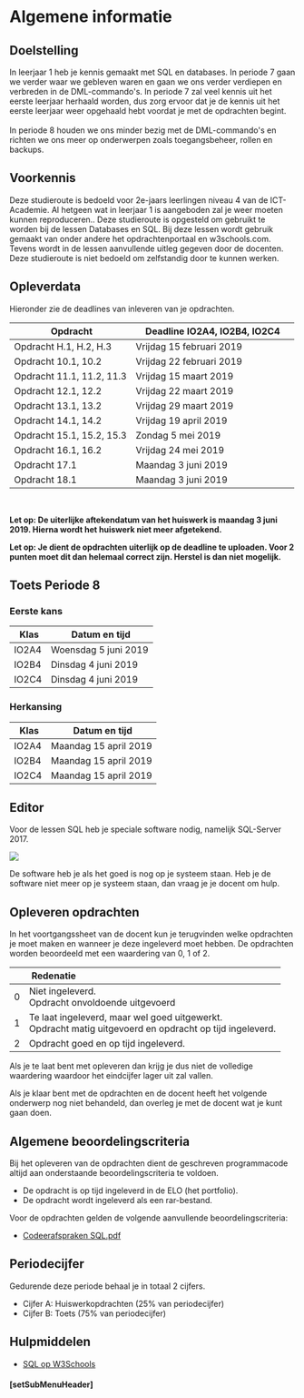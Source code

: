 # Algemene informatie

## Doelstelling
In leerjaar 1 heb je kennis gemaakt met SQL en databases. In periode 7 gaan we verder waar we gebleven waren en gaan we ons verder verdiepen en verbreden in de DML-commando's. In periode 7 zal veel kennis uit het eerste leerjaar herhaald worden, dus zorg ervoor dat je de kennis uit het eerste leerjaar weer opgehaald hebt voordat je met de opdrachten begint.<br>
<br>
In periode 8 houden we ons minder bezig met de DML-commando's en richten we ons meer op onderwerpen zoals toegangsbeheer, rollen en backups. 

## Voorkennis
Deze studieroute is bedoeld voor 2e-jaars leerlingen niveau 4 van de ICT-Academie. Al hetgeen wat in leerjaar 1 is aangeboden zal je weer moeten kunnen reproduceren.. Deze studieroute is opgesteld om gebruikt te worden bij de lessen Databases en SQL. Bij deze lessen wordt gebruik gemaakt van onder andere het opdrachtenportaal en w3schools.com. Tevens wordt in de lessen aanvullende uitleg gegeven door de docenten. Deze studieroute is niet bedoeld om zelfstandig door te kunnen werken.

## Opleverdata
Hieronder zie de deadlines van inleveren van je opdrachten. 

| &nbsp;Opdracht              | &nbsp; &nbsp; Deadline IO2A4, IO2B4, IO2C4 &nbsp; &nbsp; |
|--------------------  |--------------- |
| Opdracht H.1, H.2, H.3 |  Vrijdag 15 februari 2019  |
| Opdracht 10.1, 10.2 |  Vrijdag 22 februari 2019  |
| Opdracht 11.1, 11.2, 11.3 |  Vrijdag 15 maart 2019  |
| Opdracht 12.1, 12.2 |  Vrijdag 22 maart 2019  |
| Opdracht 13.1, 13.2 |  Vrijdag 29 maart 2019  |
| Opdracht 14.1, 14.2 |  Vrijdag 19 april 2019  |
| Opdracht 15.1, 15.2, 15.3 |  Zondag 5 mei 2019  |
| Opdracht 16.1, 16.2 |  Vrijdag 24 mei 2019  |
| Opdracht 17.1 |  Maandag 3 juni 2019  |
| Opdracht 18.1 |  Maandag 3 juni 2019   |
<br> 

**Let op: De uiterlijke aftekendatum van het huiswerk is maandag 3 juni 2019. Hierna wordt het huiswerk niet meer afgetekend.** 

**Let op: Je dient de opdrachten uiterlijk op de deadline te uploaden. Voor 2 punten moet dit dan helemaal correct zijn. Herstel is dan niet mogelijk.** 

## Toets Periode 8
### Eerste kans

| &nbsp;Klas              |  &nbsp;Datum en tijd |
|--------------------  |--------------- |
| IO2A4 |  Woensdag 5 juni 2019  |
| IO2B4 |  Dinsdag 4 juni 2019  |
| IO2C4 |  Dinsdag 4 juni 2019  |

### Herkansing

| &nbsp;Klas              |  &nbsp;Datum en tijd |
|--------------------  |--------------- |
| IO2A4 |  Maandag 15 april 2019  |
| IO2B4 |  Maandag 15 april 2019  |
| IO2C4 |  Maandag 15 april 2019  |

## Editor
Voor de lessen SQL heb je speciale software nodig, namelijk SQL-Server 2017.

<img src="https://msdnshared.blob.core.windows.net/media/2017/08/SQL-2017.png">

De software heb je als het goed is nog op je systeem staan. Heb je de software niet meer op je systeem staan, dan vraag je je docent om hulp.

## Opleveren opdrachten
In het voortgangssheet van de docent kun je terugvinden welke opdrachten je moet maken en wanneer je deze ingeleverd moet hebben. De opdrachten worden beoordeeld met een waardering van 0, 1 of 2.

<table><thead>
<tr>
<th></th>
<th align="left"> &nbsp;Redenatie</th>
</tr>
</thead><tbody>
<tr>
<td>0</td>
<td align="left">Niet ingeleverd.    <br>Opdracht onvoldoende uitgevoerd</td>
</tr>
<tr>
<td>1</td>
<td align="left">Te laat ingeleverd, maar wel goed uitgewerkt.<br>Opdracht matig uitgevoerd en opdracht op tijd ingeleverd.</td>
</tr>
<tr>
<td>2</td>
<td align="left">Opdracht goed en op tijd ingeleverd.</td>
</tr>
</tbody></table>


Als je te laat bent met opleveren dan krijg je dus niet de volledige waardering waardoor het eindcijfer lager uit zal vallen.

Als je klaar bent met de opdrachten en de docent heeft het volgende onderwerp nog niet behandeld, dan overleg je met de docent wat je kunt gaan doen.

## Algemene beoordelingscriteria

Bij het opleveren van de opdrachten dient de geschreven programmacode altijd aan onderstaande beoordelingscriteria te voldoen.
*	De opdracht is op tijd ingeleverd in de ELO (het portfolio).
*	De opdracht wordt ingeleverd als een rar-bestand.

Voor de opdrachten gelden de volgende aanvullende beoordelingscriteria:

*   <a href="https://elo.kw1c.nl/CMS/Studie/811%20ICT-Academie/811%20VakkenInhoud/%5BB.26%20SQL%5D%20SQL%20%20Databases/25187%20%C2%A0%20Applicatie-%20en%20mediaontwikkelaar/Periode%2007/Productie/04.%20Aanvullend/Codeerafspraken%20SQL.pdf" target="_blank">Codeerafspraken SQL.pdf</a>

## Periodecijfer

Gedurende deze periode behaal je in totaal 2 cijfers.
* Cijfer A: Huiswerkopdrachten (25% van periodecijfer)
* Cijfer B: Toets (75% van periodecijfer)

## Hulpmiddelen
* <a href="https://www.w3schools.com/sql/" target="_blank">SQL op W3Schools</a>

#### [setSubMenuHeader]